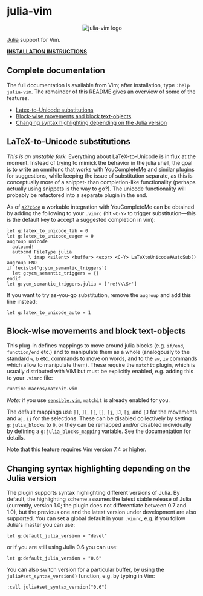 # julia-vim

<p align="center"><img src="logo.png" alt="julia-vim logo"/></p>

[Julia] support for Vim.

**[INSTALLATION INSTRUCTIONS]**

[Julia]: http://julialang.org/
[Installation instructions]: INSTALL.md
[YouCompleteMe]: https://github.com/Valloric/YouCompleteMe
[`sensible.vim`]: https://github.com/tpope/vim-sensible
[`a27c6ce`]: https://github.com/danielwe/julia-vim/commit/a27c6ce71e19ebf161abba5974405dd74214ba2e

## Complete documentation

The full documentation is available from Vim; after installation, type `:help
julia-vim`. The remainder of this README gives an overview of some of the
features.

* [Latex-to-Unicode substitutions](#latex-to-unicode-substitutions)
* [Block-wise movements and block text-objects](#block-wise-movements-and-block-text-objects)
* [Changing syntax highlighting depending on the Julia version](#changing-syntax-highlighting-depending-on-the-julia-version)

## LaTeX-to-Unicode substitutions

_This is an unstable fork._ Everything about LaTeX-to-Unicode is in flux at the
moment. Instead of trying to mimick the behavior in the julia shell, the goal
is to write an omnifunc that works with [YouCompleteMe] and similar
plugins for suggestions, while keeping the issue of substitution separate, as
this is conceptually more of a snippet- than completion-like functionality
(perhaps actually using snippets is the way to go?). The unicode functionality
will probably be refactored into a separate plugin in the end.

As of [`a27c6ce`] a workable integration with YouCompleteMe can be obtained by
adding the following to your `.vimrc` (hit `<C-Y>` to trigger
substitution&mdash;this is the default key to accept a suggested completion in
vim):
```vim
let g:latex_to_unicode_tab = 0
let g:latex_to_unicode_eager = 0
augroup unicode
  autocmd!
  autocmd FileType julia
        \ imap <silent> <buffer> <expr> <C-Y> LaTeXtoUnicode#AutoSub()
augroup END
if !exists('g:ycm_semantic_triggers')
  let g:ycm_semantic_triggers = {}
endif
let g:ycm_semantic_triggers.julia = ['re!\\\S+']
```
If you want to try as-you-go substitution, remove the `augroup` and add this
line instead:
```vim
let g:latex_to_unicode_auto = 1
```

## Block-wise movements and block text-objects

This plug-in defines mappings to move around julia blocks (e.g. `if/end`,
`function/end` etc.) and to manipulate them as a whole (analogously to the
standard `w`, `b` etc. commands to move on words, and to the `aw`, `iw`
commands which allow to manipulate them). These require the `matchit` plugin,
which is usually distributed with ViM but must be explicitly enabled, e.g.
adding this to your `.vimrc` file:

```vim
runtime macros/matchit.vim
```
_Note:_ if you use [`sensible.vim`], `matchit` is already enabled for you.

The default mappings use `]]`, `][`, `[[`, `[]`, `]j`, `]J`, `[j`, and `[J` for
the movements and `aj`, `ij` for the selections. These can be disabled
collectively by setting `g:julia_blocks` to `0`, or they can be remapped and/or
disabled individually by defining a `g:julia_blocks_mapping` variable. See the
documentation for details.

Note that this feature requires Vim version 7.4 or higher.

## Changing syntax highlighting depending on the Julia version

The plugin supports syntax highlighting different versions of Julia. By
default, the highlighting scheme assumes the latest stable release of Julia
(currently, version 1.0; the plugin does not differentiate between 0.7 and
1.0), but the previous one and the latest version under development are also
supported. You can set a global default in your `.vimrc`, e.g. if you follow
Julia's master you can use:

```vim
let g:default_julia_version = "devel"
```

or if you are still using Julia 0.6 you can use:

```vim
let g:default_julia_version = "0.6"
```

You can also switch version for a particular buffer, by using the
`julia#set_syntax_version()` function, e.g. by typing in Vim:

```vim
:call julia#set_syntax_version("0.6")
```
